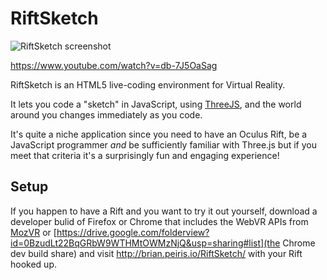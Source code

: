 # RiftSketch

![RiftSketch screenshot](http://i.imgur.com/3XwM1Rk.png)

https://www.youtube.com/watch?v=db-7J5OaSag

RiftSketch is an HTML5 live-coding environment for Virtual Reality.

It lets you code a "sketch" in JavaScript, using
[ThreeJS](http://threejs.org/), and the world around you changes immediately
as you code.

It's quite a niche application since you need to have an Oculus Rift, be a
JavaScript programmer *and* be sufficiently familiar with Three.js but if you
meet that criteria it's a surprisingly fun and engaging experience!

## Setup

If you happen to have a Rift and you want to try it out yourself, download a
developer bulid of Firefox or Chrome that includes the WebVR APIs from
[MozVR](http://mozvr.com/downloads) or
[https://drive.google.com/folderview?id=0BzudLt22BqGRbW9WTHMtOWMzNjQ&usp=sharing#list](the Chrome dev build share)
and visit http://brian.peiris.io/RiftSketch/ with your Rift hooked up.
